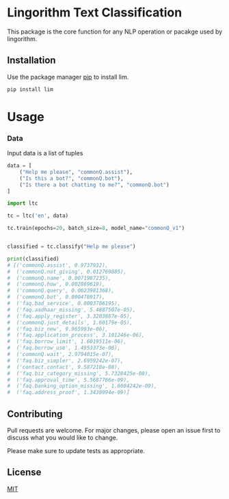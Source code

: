 # Lingorithm Text Classification
This package is the core function for any NLP operation or pacakge used by lingorithm.

## Installation

Use the package manager [pip](https://pip.pypa.io/en/stable/) to install lim.

```bash
pip install lim
```

# Usage
### Data 
Input data is a list of tuples 
```Python
data = [
    ("Help me please", "commonQ.assist"),
    ("Is this a bot?", "commonQ.bot"),
    ("Is there a bot chatting to me?", "commonQ.bot")
]
```
```Python
import ltc

tc = ltc('en', data) 

tc.train(epochs=20, batch_size=8, model_name="commonQ_v1")


classified = tc.classify("Help me please")

print(classified)
# [('commonQ.assist', 0.9737932),
#  ('commonQ.not_giving', 0.012769885),
#  ('commonQ.name', 0.0071987235),
#  ('commonQ.how', 0.002869619),
#  ('commonQ.query', 0.0023981368),
#  ('commonQ.bot', 0.000478917),
#  ('faq.bad_service', 0.0003706195),
#  ('faq.aadhaar_missing', 5.4887507e-05),
#  ('faq.apply_register', 3.3203887e-05),
#  ('commonQ.just_details', 1.60179e-05),
#  ('faq.biz_new', 9.965993e-06),
#  ('faq.application_process', 3.101246e-06),
#  ('faq.borrow_limit', 1.6019511e-06),
#  ('faq.borrow_use', 1.4953373e-06),
#  ('commonQ.wait', 2.9794015e-07),
#  ('faq.biz_simpler', 2.6959242e-07),
#  ('contact.contact', 9.587218e-08),
#  ('faq.biz_category_missing', 5.7328425e-08),
#  ('faq.approval_time', 5.5687766e-09),
#  ('faq.banking_option_missing', 1.6084242e-09),
#  ('faq.address_proof', 1.3430994e-09)]

```


## Contributing
Pull requests are welcome. For major changes, please open an issue first to discuss what you would like to change.

Please make sure to update tests as appropriate.

## License
[MIT](https://choosealicense.com/licenses/mit/)